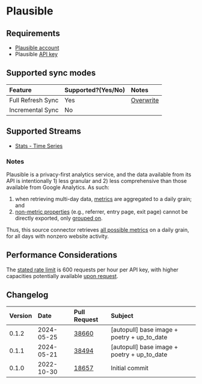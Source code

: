 # Plausible

## Requirements

- [Plausible account](https://plausible.io/)
- Plausible [API key](https://plausible.io/docs/stats-api)

## Supported sync modes

| Feature           | Supported?\(Yes/No\) | Notes                                                                                          |
| :---------------- | :------------------- | :--------------------------------------------------------------------------------------------- |
| Full Refresh Sync | Yes                  | [Overwrite](https://docs.airbyte.com/understanding-airbyte/connections/full-refresh-overwrite) |
| Incremental Sync  | No                   |                                                                                                |

## Supported Streams

- [Stats - Time Series](https://plausible.io/docs/stats-api#get-apiv1statstimeseries)

### Notes

Plausible is a privacy-first analytics service, and the data available from its API is intentionally 1) less granular and 2) less comprehensive than those available from Google Analytics. As such:

1. when retrieving multi-day data, [metrics](https://plausible.io/docs/stats-api#metrics) are aggregated to a daily grain; and
2. [non-metric properties](https://plausible.io/docs/stats-api#properties) (e.g., referrer, entry page, exit page) cannot be directly exported, only [grouped on](https://plausible.io/docs/stats-api#get-apiv1statsbreakdown).

Thus, this source connector retrieves [all possible metrics](https://plausible.io/docs/stats-api#metrics) on a daily grain, for all days with nonzero website activity.

## Performance Considerations

The [stated rate limit](https://plausible.io/docs/stats-api) is 600 requests per hour per API key, with higher capacities potentially available [upon request](https://plausible.io/contact).

## Changelog

| Version | Date       | Pull Request                                             | Subject        |
|:--------|:-----------| :------------------------------------------------------- | :------------- |
| 0.1.2   | 2024-05-25 | [38660](https://github.com/airbytehq/airbyte/pull/38660) | [autopull] base image + poetry + up_to_date |
| 0.1.1   | 2024-05-21 | [38494](https://github.com/airbytehq/airbyte/pull/38494) | [autopull] base image + poetry + up_to_date |
| 0.1.0   | 2022-10-30 | [18657](https://github.com/airbytehq/airbyte/pull/18657) | Initial commit |
